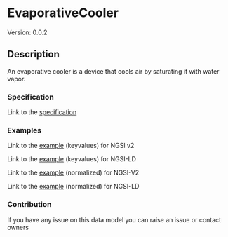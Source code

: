 # EvaporativeCooler
Version: 0.0.2

## Description 

An evaporative cooler is a device that cools air by saturating it with water vapor.
### Specification

Link to the [specification](https://github.com/smart-data-models/incubated/tree/master/SAREF/s4bldg/EvaporativeCooler/doc/spec.md)

### Examples

Link to the [example](https://github.com/smart-data-models/incubated/tree/master/SAREF/s4bldg/EvaporativeCooler/examples/example.json) (keyvalues) for NGSI v2

Link to the [example](https://github.com/smart-data-models/incubated/tree/master/SAREF/s4bldg/EvaporativeCooler/examples/example.jsonld) (keyvalues) for NGSI-LD

Link to the [example](https://github.com/smart-data-models/incubated/tree/master/SAREF/s4bldg/EvaporativeCooler/examples/example-normalized.json) (normalized) for NGSI-V2

Link to the [example](https://github.com/smart-data-models/incubated/tree/master/SAREF/s4bldg/EvaporativeCooler/examples/example-normalized.jsonld) (normalized) for NGSI-LD
### Contribution

 If you have any issue on this data model you can raise an issue or contact owners

